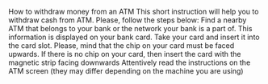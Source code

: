 How to withdraw money from an ATM
This short instruction will help you to withdraw cash from ATM. Please, follow the steps below:
Find a nearby ATM that belongs to your bank or the network your bank is a part of. This information is displayed on your bank card.
Take your card and insert it into the card slot. Please, mind that the chip on your card must be faced upwards. If there is no chip on your card, then insert the card with the magnetic strip facing downwards
Attentively read the instructions on the ATM screen (they may differ depending on the machine you are using)
